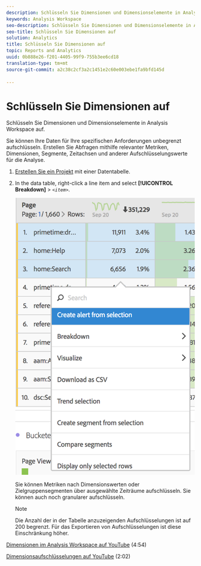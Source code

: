 ```yaml
---
description: Schlüsseln Sie Dimensionen und Dimensionselemente in Analysis Workspace auf.
keywords: Analysis Workspace
seo-description: Schlüsseln Sie Dimensionen und Dimensionselemente in Analysis Workspace auf.
seo-title: Schlüsseln Sie Dimensionen auf
solution: Analytics
title: Schlüsseln Sie Dimensionen auf
topic: Reports and Analytics
uuid: 0b888e26-f201-4405-99f9-755b3ee6cd18
translation-type: tm+mt
source-git-commit: a2c38c2cf3a2c1451e2c60e003ebe1fa9bfd145d

---
```



# Schlüsseln Sie Dimensionen auf

Schlüsseln Sie Dimensionen und Dimensionselemente in Analysis Workspace auf.

Sie können Ihre Daten für Ihre spezifischen Anforderungen unbegrenzt aufschlüsseln. Erstellen Sie Abfragen mithilfe relevanter Metriken, Dimensionen, Segmente, Zeitachsen und anderer Aufschlüsselungswerte für die Analyse.

1. [Erstellen Sie ein Projekt](../../../../analyze/analysis-workspace/build-workspace-project/t-freeform-project.md#task_C2C698ACC7954062A28E4784911E6CF2) mit einer Datentabelle.
1. In the data table, right-click a line item and select **[!UICONTROL Breakdown]** &gt; *`<item>`*.

   ![Schritt Ergebnis](assets/fa_data_table_actions.png)

   Sie können Metriken nach Dimensionswerten oder Zielgruppensegmenten über ausgewählte Zeiträume aufschlüsseln. Sie können auch noch granularer aufschlüsseln.

   >[!NOTE]
   >
   >Die Anzahl der in der Tabelle anzuzeigenden Aufschlüsselungen ist auf 200 begrenzt. Für das Exportieren von Aufschlüsselungen ist diese Einschränkung höher.

[Dimensionen im Analysis Workspace auf YouTube](https://www.youtube.com/watch?v=P9W0hhIHhCs&index=12&list=PL2tCx83mn7GuNnQdYGOtlyCu0V5mEZ8sS) (4:54)

[Dimensionsaufschlüsselungen auf YouTube](https://www.youtube.com/watch?v=3mQ2HN7-lIc&list=PL2tCx83mn7GuNnQdYGOtlyCu0V5mEZ8sS&index=13) (2:02)